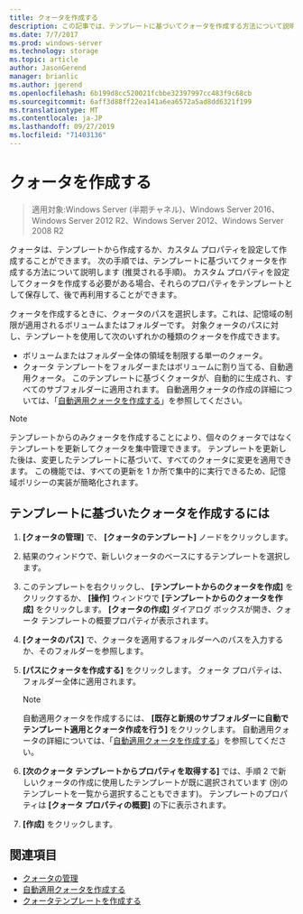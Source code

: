 ```yaml
---
title: クォータを作成する
description: この記事では、テンプレートに基づいてクォータを作成する方法について説明します。
ms.date: 7/7/2017
ms.prod: windows-server
ms.technology: storage
ms.topic: article
author: JasonGerend
manager: brianlic
ms.author: jgerend
ms.openlocfilehash: 6b199d8cc520021fcbbe32397997cc483f9c68cb
ms.sourcegitcommit: 6aff3d88ff22ea141a6ea6572a5ad8dd6321f199
ms.translationtype: MT
ms.contentlocale: ja-JP
ms.lasthandoff: 09/27/2019
ms.locfileid: "71403136"
---
```

# <a name="create-a-quota"></a>クォータを作成する

> 適用対象:Windows Server (半期チャネル)、Windows Server 2016、Windows Server 2012 R2、Windows Server 2012、Windows Server 2008 R2

クォータは、テンプレートから作成するか、カスタム プロパティを設定して作成することができます。 次の手順では、テンプレートに基づいてクォータを作成する方法について説明します (推奨される手順)。 カスタム プロパティを設定してクォータを作成する必要がある場合、それらのプロパティをテンプレートとして保存して、後で再利用することができます。

クォータを作成するときに、クォータのパスを選択します。これは、記憶域の制限が適用されるボリュームまたはフォルダーです。 対象クォータのパスに対し、テンプレートを使用して次のいずれかの種類のクォータを作成できます。

-   ボリュームまたはフォルダー全体の領域を制限する単一のクォータ。
-   クォータ テンプレートをフォルダーまたはボリュームに割り当てる、自動適用クォータ。 このテンプレートに基づくクォータが、自動的に生成され、すべてのサブフォルダーに適用されます。 自動適用クォータの作成の詳細については、「[自動適用クォータを作成する](create-auto-apply-quota.md)」を参照してください。


> [!Note]
> テンプレートからのみクォータを作成することにより、個々のクォータではなくテンプレートを更新してクォータを集中管理できます。 テンプレートを更新した後は、変更したテンプレートに基づいて、すべてのクォータに変更を適用できます。 この機能では、すべての更新を 1 か所で集中的に実行できるため、記憶域ポリシーの実装が簡略化されます。

## <a name="to-create-a-quota-that-is-based-on-a-template"></a>テンプレートに基づいたクォータを作成するには

1.  **[クォータの管理]** で、 **[クォータのテンプレート]** ノードをクリックします。

2.  結果のウィンドウで、新しいクォータのベースにするテンプレートを選択します。

3.  このテンプレートを右クリックし、 **[テンプレートからのクォータを作成]** をクリックするか、 **[操作]** ウィンドウで **[テンプレートからのクォータを作成]** をクリックします。 **[クォータの作成]** ダイアログ ボックスが開き、クォータ テンプレートの概要プロパティが表示されます。

4.  **[クォータのパス]** で、クォータを適用するフォルダーへのパスを入力するか、そのフォルダーを参照します。

5.  **[パスにクォータを作成する]** をクリックします。 クォータ プロパティは、フォルダー全体に適用されます。

     > [!Note]
     > 自動適用クォータを作成するには、 **[既存と新規のサブフォルダーに自動でテンプレート適用とクォータ作成を行う]** をクリックします。 自動適用クォータの詳細については、「[自動適用クォータを作成する](create-auto-apply-quota.md)」を参照してください。

6.  **[次のクォータ テンプレートからプロパティを取得する]** では、手順 2 で新しいクォータの作成に使用したテンプレートが既に選択されています (別のテンプレートを一覧から選択することもできます)。 テンプレートのプロパティは **[クォータ プロパティの概要]** の下に表示されます。

7.  **[作成]** をクリックします。

## <a name="see-also"></a>関連項目

-   [クォータの管理](quota-management.md)
-   [自動適用クォータを作成する](create-auto-apply-quota.md)
-   [クォータテンプレートを作成する](create-quota-template.md)



